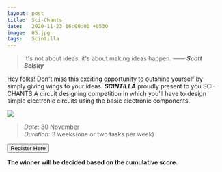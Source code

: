```yaml
---
layout: post
title:  Sci-Chants
date:   2020-11-23 16:00:00 +0530
image:  05.jpg
tags:   Scintilla 
---
```


> It's not about ideas, it's about making ideas happen.  —— ***Scott Belsky***

Hey folks! Don't miss this exciting opportunity to outshine yourself by simply giving wings to your ideas.
***SCINTILLA*** proudly present to you SCI-CHANTS A circuit designing competition in which you'll have to design simple electronic circuits using the basic electronic components.


![]({{site.baseurl}}/img/12.jpg)

> *Date*: 30 November<br> 
> *Duration*: 3 weeks(one or two tasks per week) 

<button onclick="document.location='https://forms.gle/5yHbv1nwGust2nHq5'">Register Here</button>
<!-- Register here -->
<!-- https://forms.gle/5yHbv1nwGust2nHq5 -->

**The winner will be decided based on the cumulative score.**


